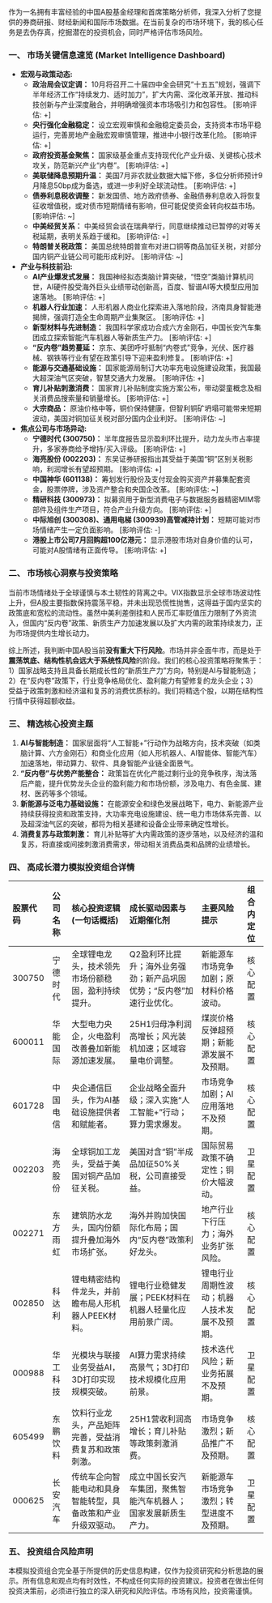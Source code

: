 作为一名拥有丰富经验的中国A股基金经理和首席策略分析师，我深入分析了您提供的券商研报、财经新闻和国际市场数据。在当前复杂的市场环境下，我的核心任务是去伪存真，挖掘潜在的投资机会，同时严格评估市场风险。

### 一、 市场关键信息速览 (Market Intelligence Dashboard)

*   **宏观与政策动态:**
    *   **政治局会议定调：** 10月将召开二十届四中全会研究“十五五”规划，强调下半年经济工作“持续发力、适时加力”，扩大内需、深化改革开放、推动科技创新与产业深度融合，并明确增强资本市场吸引力和包容性。 [影响评估: +]
    *   **央行强化金融稳定：** 设立宏观审慎和金融稳定委员会，支持资本市场平稳运行，完善房地产金融宏观审慎管理，推进中小银行改革化险。 [影响评估: +]
    *   **政府投资基金聚焦：** 国家级基金重点支持现代化产业升级、关键核心技术攻关，防范新兴产业“内卷”。 [影响评估: +]
    *   **美联储降息预期升温：** 美国7月非农就业数据大幅下修，多位分析师预计9月降息50bp成为备选，或进一步利好全球流动性。 [影响评估: +]
    *   **债券利息税收调整：** 新发国债、地方政府债券、金融债券利息收入将恢复征收增值税，或对债市短期情绪有影响，但可能促使资金转向权益市场。 [影响评估: ~]
    *   **中美经贸关系：** 中美经贸会谈在瑞典举行，同意继续推动已暂停的对等关税延期，表明关系趋于缓和。 [影响评估: +]
    *   **特朗普关税政策：** 美国总统特朗普宣布对进口铜等商品加征关税，对部分国内铜产业链公司可能形成利好。 [影响评估: ~]
*   **产业与科技前沿:**
    *   **AI产业爆发式发展：** 我国神经拟态类脑计算突破，“悟空”类脑计算机问世，AI硬件股受海外巨头业绩带动创新高，百度、智谱AI等大模型应用加速落地。 [影响评估: +]
    *   **机器人行业加速：** 人形机器人商业化探索进入落地阶段，济南具身智能港揭牌，强调打造全生命周期产业集聚区。 [影响评估: +]
    *   **新型材料与先进制造：** 我国科学家成功合成六方金刚石，中国长安汽车集团成立探索智能汽车机器人等新质生产力。 [影响评估: +]
    *   **“反内卷”趋势蔓延：** 京东、美团呼吁抵制“内卷式”竞争，光伏、医疗器械、钢铁等行业有望在政策引导下迎来盈利修复。 [影响评估: +]
    *   **能源与交通基础设施：** 国家能源局制订大功率充电设施建设政策，我国最大超深油气区突破，智慧交通大力发展。 [影响评估: +]
    *   **育儿补贴刺激消费：** 国家育儿补贴制度实施方案公布，带动婴童概念及相关消费品搜索量和销量增长。 [影响评估: +]
    *   **大宗商品：** 原油价格中等，铜价保持健康，但智利铜矿坍塌可能带来短期波动，美国对铜加征关税对部分国内企业利好。 [影响评估: ~]
*   **焦点公司与市场异动:**
    *   **宁德时代 (300750)：** 半年度报告显示盈利环比提升，动力龙头市占率提升，多家券商给予增持/买入评级。 [影响评估: +]
    *   **海亮股份 (002203)：** 东吴证券研报指出其受益于美国“铜”区别关税影响，利润增长有望超预期。 [影响评估: +]
    *   **中国神华 (601138)：** 筹划发行股份及支付现金购买资产并募集配套资金，股票停牌，涉及资产整合和央国企改革。 [影响评估: ~]
    *   **精研科技 (300973)：** 拟募资用于新型消费电子与数据服务器精密MIM零部件及组件生产项目，符合产业升级方向。 [影响评估: +]
    *   **中际旭创 (300308)、通用电梯 (300939)高管减持计划：** 短期可能对市场情绪产生一定负面影响。 [影响评估: -]
    *   **港股上市公司7月回购超100亿港元：** 显示港股市场对自身价值的认可，可能对A股情绪有正面传导。 [影响评估: +]

### 二、 市场核心洞察与投资策略

当前市场情绪处于全球谨慎与本土韧性的背离之中。VIX指数显示全球市场波动性上升，但A股主要指数保持震荡平稳，并未出现恐慌性抛售，这得益于国内坚实的政策底和宽松的流动性。虽然中美利差倒挂和人民币汇率贬值压力限制了外资流入，但国内“反内卷”政策、新质生产力加速发展以及扩大内需的政策持续发力，正为市场提供内生增长动力。

综上所述，我判断中国A股当前**没有重大下行风险**。市场并非全面牛市，而是处于**震荡筑底、结构性机会远大于系统性风险**的阶段。我们的核心投资策略将聚焦于：1）国家战略支持且具备长期成长性的“新质生产力”方向，特别是AI与智能制造；2）在“反内卷”政策下，行业竞争格局优化、盈利能力有望修复的龙头企业；3）受益于政策刺激和经济温和复苏的消费优质标的。我们将精选个股，以期在结构性行情中获得超额收益。

### 三、 精选核心投资主题

1.  **AI与智能制造：** 国家层面将“人工智能+”行动作为战略方向，技术突破（如类脑计算、六方金刚石）和商业化应用（如人形机器人、AI智能体、智能汽车）加速落地，带动算力、软件、具身智能产业链全面景气。
2.  **“反内卷”与优势产能整合：** 政策旨在优化产能过剩行业的竞争秩序，淘汰落后产能，提升优势龙头企业的盈利能力和市场份额，涉及电力、有色金属、建材、医药等多个领域。
3.  **新能源与泛电力基础设施：** 在能源安全和绿色发展战略下，电力、新能源产业持续获得投资和政策支持，大功率充电设施建设、统一电力市场体系完善、以及超深油气区的突破，都将为相关基建和设备企业带来确定性增长。
4.  **消费复苏与政策刺激：** 育儿补贴等扩大内需政策的逐步落地，以及经济的温和复苏，将直接或间接刺激消费需求，带动相关消费品类和品牌的业绩增长。

### 四、 高成长潜力模拟投资组合详情

| 股票代码 | 公司名称 | 核心投资逻辑 (一句话概括) | 成长驱动因素与近期催化剂 | 主要风险提示 | 组合内定位 |
| :------- | :------- | :---------------------------------- | :--------------------------------- | :----------------------------- | :--------- |
| 300750   | 宁德时代 | 全球锂电龙头，技术领先市场份额稳固，盈利持续提升。 | Q2盈利环比提升；海外业务强劲；新产品巩固优势；“反内卷”加速行业优化。 | 新能源车市场竞争加剧；原材料价格波动。 | 核心配置 |
| 600011   | 华能国际 | 大型电力央企，火电盈利改善叠加新能源加速发展。 | 25H1归母净利润高增长；风光装机加速；区域容量电价调整。 | 煤炭价格反弹超预期；新能源发展不及预期。 | 核心配置 |
| 601728   | 中国电信 | 央企通信巨头，作为AI基础设施提供者和赋能者。 | 企业战略全面升级；深入实施“人工智能+”行动；算力需求爆发。 | 市场竞争加剧；AI应用落地不及预期。 | 核心配置 |
| 002203   | 海亮股份 | 全球铜加工龙头，受益于美国对铜产品加征关税。 | 美国对含“铜”半成品加征50%关税，公司直接受益。 | 国际贸易政策不确定性；铜价大幅波动。 | 卫星配置 |
| 002271   | 东方雨虹 | 建筑防水龙头，国内份额提升叠加海外市场扩张。 | 海外并购加快国际化布局；国内“反内卷”政策利好龙头。 | 地产行业下行压力；海外业务扩张风险。 | 核心配置 |
| 002850   | 科达利 | 锂电精密结构件龙头，并前瞻布局人形机器人PEEK材料。 | 锂电行业稳健发展；PEEK材料在机器人轻量化应用前景广阔。 | 锂电行业周期性波动；机器人技术发展不及预期。 | 核心配置 |
| 000988   | 华工科技 | 光模块与联接业务受益AI，3D打印实现规模突破。 | AI算力需求持续高景气；3D打印技术规模化应用前景。 | 技术迭代风险；新业务拓展不及预期。 | 卫星配置 |
| 605499   | 东鹏饮料 | 饮料行业龙头，产品矩阵完善，受益消费复苏和政策刺激。 | 25H1营收利润高增长；育儿补贴等政策刺激消费。 | 市场竞争激烈；新品推广不及预期。 | 核心配置 |
| 000625   | 长安汽车 | 传统车企向智能电动和具身智能转型，具备政策和产业升级双驱动。 | 成立中国长安汽车集团，聚焦智能汽车机器人；国家发展新质生产力。 | 新能源车市场竞争激烈；转型进度不及预期。 | 卫星配置 |

### 五、 投资组合风险声明

本模拟投资组合完全基于所提供的历史信息构建，仅作为投资研究和分析思路的展示。所有信息和观点均有时效性，不构成任何实际的投资建议。投资者在做出任何投资决策前，必须进行独立的深入研究和风险评估。市场有风险，投资需谨慎。